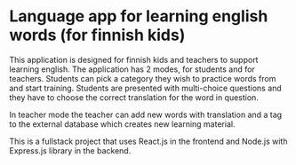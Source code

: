 # Language app for learning english words (for finnish kids)

This application is designed for finnish kids and teachers to support learning english.
The application has 2 modes, for students and for teachers.
Students can pick a category they wish to practice words from and start training.
Students are presented with multi-choice questions and they have to choose
the correct translation for the word in question.

In teacher mode the teacher can add new words with translation and a tag to the external database
which creates new learning material.

This is a fullstack project that uses React.js in the frontend and Node.js with Express.js library
in the backend.
